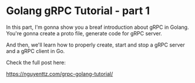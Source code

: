 # Golang gRPC Tutorial - part 1
In this part, I'm gonna show you a breaf introduction about gRPC in Golang. You're gonna create a proto file, generate code for gRPC server.

And then, we'll learn how to properly create, start and stop a gRPC server and a gRPC client in Go.


Check the full post here:

https://nguyenttz.com/grpc-golang-tutorial/
